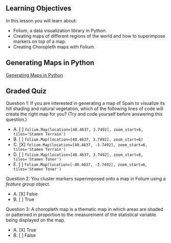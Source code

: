 ## Learning Objectives

In this lesson you will learn about:

* Folium, a data visualization library in Python.
* Creating maps of different regions of the world and how to superimpose markers on top of a map.
* Creating Choropleth maps with Folium.

## Generating Maps in Python

[Generating Maps in Python](https://github.com/1965Eric/IBM-DV0101EN-Visualizing-Data-with-Python/blob/main/DV0101EN-Exercise-Generating-Maps-in-Python-py.ipynb)

## Graded Quiz

Question 1: If you are interested in generating a map of Spain to visualize its hill shading and natural vegetation, which of the following lines of code will create the right map for you? (Try and code yourself before answering this question.)

- A. [ ] ```folium.Map(location=[40.4637, 3.7492], zoom_start=6, tiles='Stamen Terrain')```
- B. [ ] ```folium.Map(location=[40.4637, 3.7492], zoom_start=6)```
- C. [X] ```folium.Map(location=[40.4637, -3.7492], zoom_start=6, tiles='Stamen Terrain')```
- D. [ ] ```folium.Map(location=[40.4637, 3.7492], zoom_start=6, tiles='Stamen Toner')```
- E. [ ] ```folium.Map(location=[-40.4637, -3.7492], zoom_start=6, tiles='Stamen Toner')```

Question 2: You cluster markers superimposed onto a map in Folium using a *feature group* object.

- A. [X] False
- B. [ ] True

Question 3: A choropleth map is a thematic map in which areas are shaded or patterned in proportion to the measurement of the statistical variable being displayed on the map.

- A. [X] True
- B. [ ] False
